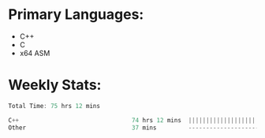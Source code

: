 # Primary Languages:
- C++
- C
- x64 ASM

# Weekly Stats:
<!--START_SECTION:waka-->

```C++
Total Time: 75 hrs 12 mins

C++                                74 hrs 12 mins  ||||||||||||||||||||||||-   97.85 %
Other                              37 mins         -------------------------   00.83 %
```

<!--END_SECTION:waka-->


